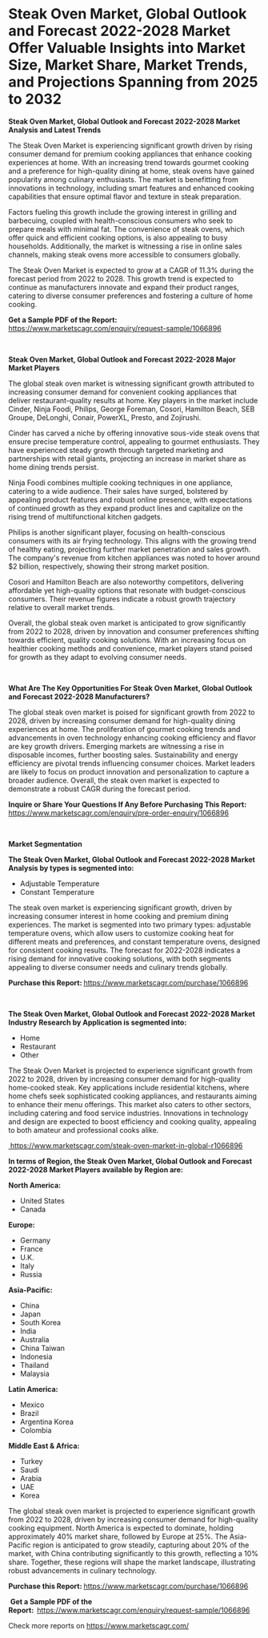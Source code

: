<p><h1>Steak Oven Market, Global Outlook and Forecast 2022-2028 Market Offer Valuable Insights into Market Size, Market Share, Market Trends, and Projections Spanning from 2025 to 2032</h1></p><p><strong>Steak Oven Market, Global Outlook and Forecast 2022-2028 Market Analysis and Latest Trends</strong></p>
<p><p>The Steak Oven Market is experiencing significant growth driven by rising consumer demand for premium cooking appliances that enhance cooking experiences at home. With an increasing trend towards gourmet cooking and a preference for high-quality dining at home, steak ovens have gained popularity among culinary enthusiasts. The market is benefitting from innovations in technology, including smart features and enhanced cooking capabilities that ensure optimal flavor and texture in steak preparation.</p><p>Factors fueling this growth include the growing interest in grilling and barbecuing, coupled with health-conscious consumers who seek to prepare meals with minimal fat. The convenience of steak ovens, which offer quick and efficient cooking options, is also appealing to busy households. Additionally, the market is witnessing a rise in online sales channels, making steak ovens more accessible to consumers globally.</p><p>The Steak Oven Market is expected to grow at a CAGR of 11.3% during the forecast period from 2022 to 2028. This growth trend is expected to continue as manufacturers innovate and expand their product ranges, catering to diverse consumer preferences and fostering a culture of home cooking.</p></p>
<p><strong>Get a Sample PDF of the Report:&nbsp;</strong> <a href="https://www.marketscagr.com/enquiry/request-sample/1066896?utm_campaign=2520&utm_medium=2&utm_source=Github&utm_content=ia&utm_term=21032025&utm_id=steak-oven-market-global-outlook-and-forecast-2022-2028">https://www.marketscagr.com/enquiry/request-sample/1066896</a></p>
<p>&nbsp;</p>
<p><strong>Steak Oven Market, Global Outlook and Forecast 2022-2028 Major Market Players</strong></p>
<p><p>The global steak oven market is witnessing significant growth attributed to increasing consumer demand for convenient cooking appliances that deliver restaurant-quality results at home. Key players in the market include Cinder, Ninja Foodi, Philips, George Foreman, Cosori, Hamilton Beach, SEB Groupe, DeLonghi, Conair, PowerXL, Presto, and Zojirushi.</p><p>Cinder has carved a niche by offering innovative sous-vide steak ovens that ensure precise temperature control, appealing to gourmet enthusiasts. They have experienced steady growth through targeted marketing and partnerships with retail giants, projecting an increase in market share as home dining trends persist.</p><p>Ninja Foodi combines multiple cooking techniques in one appliance, catering to a wide audience. Their sales have surged, bolstered by appealing product features and robust online presence, with expectations of continued growth as they expand product lines and capitalize on the rising trend of multifunctional kitchen gadgets.</p><p>Philips is another significant player, focusing on health-conscious consumers with its air frying technology. This aligns with the growing trend of healthy eating, projecting further market penetration and sales growth. The company's revenue from kitchen appliances was noted to hover around $2 billion, respectively, showing their strong market position.</p><p>Cosori and Hamilton Beach are also noteworthy competitors, delivering affordable yet high-quality options that resonate with budget-conscious consumers. Their revenue figures indicate a robust growth trajectory relative to overall market trends.</p><p>Overall, the global steak oven market is anticipated to grow significantly from 2022 to 2028, driven by innovation and consumer preferences shifting towards efficient, quality cooking solutions. With an increasing focus on healthier cooking methods and convenience, market players stand poised for growth as they adapt to evolving consumer needs.</p></p>
<p>&nbsp;</p>
<p><strong>What Are The Key Opportunities For Steak Oven Market, Global Outlook and Forecast 2022-2028 Manufacturers?</strong></p>
<p><p>The global steak oven market is poised for significant growth from 2022 to 2028, driven by increasing consumer demand for high-quality dining experiences at home. The proliferation of gourmet cooking trends and advancements in oven technology enhancing cooking efficiency and flavor are key growth drivers. Emerging markets are witnessing a rise in disposable incomes, further boosting sales. Sustainability and energy efficiency are pivotal trends influencing consumer choices. Market leaders are likely to focus on product innovation and personalization to capture a broader audience. Overall, the steak oven market is expected to demonstrate a robust CAGR during the forecast period.</p></p>
<p><strong>Inquire or Share Your Questions If Any Before Purchasing This Report:</strong> <a href="https://www.marketscagr.com/enquiry/pre-order-enquiry/1066896?utm_campaign=2520&utm_medium=2&utm_source=Github&utm_content=ia&utm_term=21032025&utm_id=steak-oven-market-global-outlook-and-forecast-2022-2028">https://www.marketscagr.com/enquiry/pre-order-enquiry/1066896</a></p>
<p>&nbsp;</p>
<p><strong>Market Segmentation</strong></p>
<p><strong>The Steak Oven Market, Global Outlook and Forecast 2022-2028 Market Analysis by types is segmented into:</strong></p>
<p><ul><li>Adjustable Temperature</li><li>Constant Temperature</li></ul></p>
<p><p>The steak oven market is experiencing significant growth, driven by increasing consumer interest in home cooking and premium dining experiences. The market is segmented into two primary types: adjustable temperature ovens, which allow users to customize cooking heat for different meats and preferences, and constant temperature ovens, designed for consistent cooking results. The forecast for 2022-2028 indicates a rising demand for innovative cooking solutions, with both segments appealing to diverse consumer needs and culinary trends globally.</p></p>
<p><strong>Purchase this Report:&nbsp;</strong><a href="https://www.marketscagr.com/purchase/1066896?utm_campaign=2520&utm_medium=2&utm_source=Github&utm_content=ia&utm_term=21032025&utm_id=steak-oven-market-global-outlook-and-forecast-2022-2028">https://www.marketscagr.com/purchase/1066896</a></p>
<p>&nbsp;</p>
<p><strong>The Steak Oven Market, Global Outlook and Forecast 2022-2028 Market Industry Research by Application is segmented into:</strong></p>
<p><ul><li>Home</li><li>Restaurant</li><li>Other</li></ul></p>
<p><p>The Steak Oven Market is projected to experience significant growth from 2022 to 2028, driven by increasing consumer demand for high-quality home-cooked steak. Key applications include residential kitchens, where home chefs seek sophisticated cooking appliances, and restaurants aiming to enhance their menu offerings. This market also caters to other sectors, including catering and food service industries. Innovations in technology and design are expected to boost efficiency and cooking quality, appealing to both amateur and professional cooks alike.</p></p>
<p><a href="https://www.marketscagr.com/steak-oven-market-in-global-r1066896?utm_campaign=2520&utm_medium=2&utm_source=Github&utm_content=ia&utm_term=21032025&utm_id=steak-oven-market-global-outlook-and-forecast-2022-2028">&nbsp;https://www.marketscagr.com/steak-oven-market-in-global-r1066896</a></p>
<p><strong>In terms of Region, the Steak Oven Market, Global Outlook and Forecast 2022-2028 Market Players available by Region are:</strong></p>
<p>
    <p> <strong> North America: </strong>
        <ul>
            <li>United States</li>
            <li>Canada</li>
        </ul>
        </p> 
    <p> <strong> Europe: </strong>
        <ul>
            <li>Germany</li>
            <li>France</li>
            <li>U.K.</li>
            <li>Italy</li>
            <li>Russia</li>
        </ul>
        </p> 
    <p> <strong> Asia-Pacific: </strong>
        <ul>
            <li>China</li>
            <li>Japan</li>
            <li>South Korea</li>
            <li>India</li>
            <li>Australia</li>
            <li>China Taiwan</li>
            <li>Indonesia</li>
            <li>Thailand</li>
            <li>Malaysia</li>
        </ul>
        </p> 
    <p> <strong> Latin America: </strong>
        <ul>
            <li>Mexico</li>
            <li>Brazil</li>
            <li>Argentina Korea</li>
            <li>Colombia</li>
        </ul>
        </p> 
    <p> <strong> Middle East & Africa: </strong>
        <ul>
            <li>Turkey</li>
            <li>Saudi</li>
            <li>Arabia</li>
            <li>UAE</li>
            <li>Korea</li>
        </ul>
    </p>
    </p>
<p><p>The global steak oven market is projected to experience significant growth from 2022 to 2028, driven by increasing consumer demand for high-quality cooking equipment. North America is expected to dominate, holding approximately 40% market share, followed by Europe at 25%. The Asia-Pacific region is anticipated to grow steadily, capturing about 20% of the market, with China contributing significantly to this growth, reflecting a 10% share. Together, these regions will shape the market landscape, illustrating robust advancements in culinary technology.</p></p>
<p><strong>Purchase this Report: </strong><a href="https://www.marketscagr.com/purchase/1066896?utm_campaign=2520&utm_medium=2&utm_source=Github&utm_content=ia&utm_term=21032025&utm_id=steak-oven-market-global-outlook-and-forecast-2022-2028">https://www.marketscagr.com/purchase/1066896</a></p>
<p>&nbsp;<strong>Get a Sample PDF of the Report:&nbsp;&nbsp;</strong><a href="https://www.marketscagr.com/enquiry/request-sample/1066896?utm_campaign=2520&utm_medium=2&utm_source=Github&utm_content=ia&utm_term=21032025&utm_id=steak-oven-market-global-outlook-and-forecast-2022-2028">https://www.marketscagr.com/enquiry/request-sample/1066896</a></p>
<p><strong></strong></p>
<p>Check more reports on <a href="https://www.marketscagr.com/?utm_campaign=2520&utm_medium=2&utm_source=Github&utm_content=ia&utm_term=21032025&utm_id=steak-oven-market-global-outlook-and-forecast-2022-2028">https://www.marketscagr.com/</a></p>